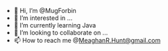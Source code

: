 - 👋 Hi, I’m @MugForbin
- 👀 I’m interested in ...
- 🌱 I’m currently learning Java
- 💞️ I’m looking to collaborate on ...
- 📫 How to reach me @MeaghanR.Hunt@gmail.com

<!---
MugForbin/MugForbin is a ✨ special ✨ repository because its `README.md` (this file) appears on your GitHub profile.
You can click the Preview link to take a look at your changes.
--->
